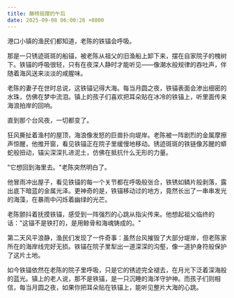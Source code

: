 ```yaml
---
title: 藤椅摇摆的午后
date: 2025-09-08 06:00:28 +0800
---
```


港口小镇的渔民们都知道，老陈的铁锚会呼吸。

那是一只锈迹斑斑的船锚，被老陈从祖父的旧渔船上卸下来，摆在自家院子的槐树下。铁锚的呼吸很轻，只有在夜深人静时才能听见——像潮水般规律的吞吐声，伴随着海风送来淡淡的咸腥味。

老陈的妻子在世时总说，这铁锚记得大海。每当月圆之夜，铁锚表面会渗出细密的水珠，仿佛在梦中流泪。镇上的孩子们喜欢把耳朵贴在冰冷的铁锚上，听里面传来海浪拍岸的回响。

直到那个台风夜，一切都变了。

狂风撕扯着渔村的屋顶，海浪像发怒的巨兽扑向堤岸。老陈被一阵剧烈的金属摩擦声惊醒，他推开窗，看见铁锚正在院子里缓慢地移动。锈迹斑斑的铁链像苏醒的蟒蛇般扭动，锚尖深深扎进泥土，仿佛在抵抗什么无形的力量。

"它想回到海里去。"老陈突然明白了。

他冒雨冲出屋子，看见铁锚的每一个关节都在呼吸般张合，铁锈如鳞片般剥落，露出底下暗蓝的金属光泽。更神奇的是，铁锚移动过的地方，竟然长出了一串串发光的海藻，在暴雨中闪烁着幽绿的光芒。

老陈颤抖着抚摸铁锚，感受到一阵强烈的心跳从指尖传来。他想起祖父临终的话："这锚不是铁打的，是用鲸骨和海魂铸成的。"

第二天风平浪静，渔民们发现了一件奇事：虽然台风摧毁了大部分堤岸，但老陈家所在的海岸线完好无损。铁锚在院子里犁出一道深深的沟壑，像一道护身符般保护了这片土地。

如今铁锚依然在老陈的院子里呼吸，只是它的锈迹完全褪去，在月光下泛着深海般的蓝光。镇上的老人说，那不是铁锚，是一只沉睡的海洋守护神。而孩子们则相信，每当月圆之夜，如果你把耳朵贴在铁锚上，能听见整片大海的心跳。
